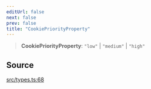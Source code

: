 ```yaml
---
editUrl: false
next: false
prev: false
title: "CookiePriorityProperty"
---
```


> **CookiePriorityProperty**: `"low"` \| `"medium"` \| `"high"`

## Source

[src/types.ts:68](https://github.com/eddienubes/sagetest/blob/1965370/src/types.ts#L68)
